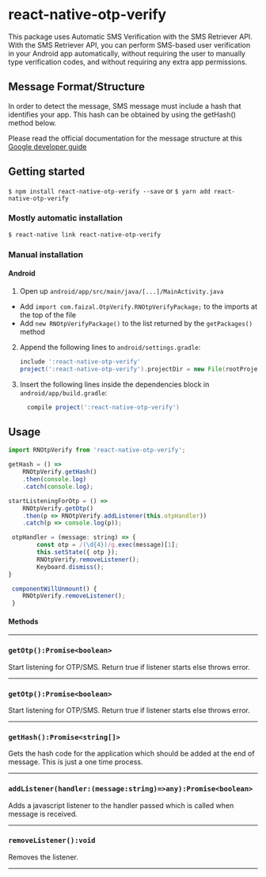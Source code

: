 
# react-native-otp-verify
This package uses Automatic SMS Verification with the SMS Retriever API.
With the SMS Retriever API, you can perform SMS-based user verification in your Android app automatically, without requiring the user to manually type verification codes, and without requiring any extra app permissions.

 ## Message Format/Structure
 In order to detect the message, SMS message must include a hash that identifies your app. This hash can be obtained by using the getHash() method below.

 Please read the official documentation for the message structure at this
[Google developer guide](https://developers.google.com/identity/sms-retriever/verify)

## Getting started

`$ npm install react-native-otp-verify --save`
 or
`$ yarn add react-native-otp-verify`
### Mostly automatic installation

`$ react-native link react-native-otp-verify`

### Manual installation


#### Android

1. Open up `android/app/src/main/java/[...]/MainActivity.java`
  - Add `import com.faizal.OtpVerify.RNOtpVerifyPackage;` to the imports at the top of the file
  - Add `new RNOtpVerifyPackage()` to the list returned by the `getPackages()` method
2. Append the following lines to `android/settings.gradle`:
  	```gradle
  	include ':react-native-otp-verify'
  	project(':react-native-otp-verify').projectDir = new File(rootProject.projectDir, 	'../node_modules/react-native-otp-verify/android')
  	```
3. Insert the following lines inside the dependencies block in `android/app/build.gradle`:
  	```gradle
      compile project(':react-native-otp-verify')
  	```


## Usage
```javascript
import RNOtpVerify from 'react-native-otp-verify';

getHash = () =>
    RNOtpVerify.getHash()
    .then(console.log)
    .catch(console.log);

startListeningForOtp = () =>
    RNOtpVerify.getOtp()
    .then(p => RNOtpVerify.addListener(this.otpHandler))
    .catch(p => console.log(p));

 otpHandler = (message: string) => {
        const otp = /(\d{4})/g.exec(message)[1];
        this.setState({ otp });
        RNOtpVerify.removeListener();
        Keyboard.dismiss();
}

 componentWillUnmount() {
    RNOtpVerify.removeListener();
 }
```

#### Methods
---
### `getOtp():Promise<boolean>`

Start listening for OTP/SMS. Return true if listener starts else throws error.

---
### `getOtp():Promise<boolean>`

Start listening for OTP/SMS. Return true if listener starts else throws error.

---
### `getHash():Promise<string[]>`

Gets the hash code for the application which should be added at the end of message.
This is just a one time process.

---
### `addListener(handler:(message:string)=>any):Promise<boolean>`

Adds a javascript listener to the handler passed which is called when message is received.

---
### `removeListener():void`

Removes the listener.

---
